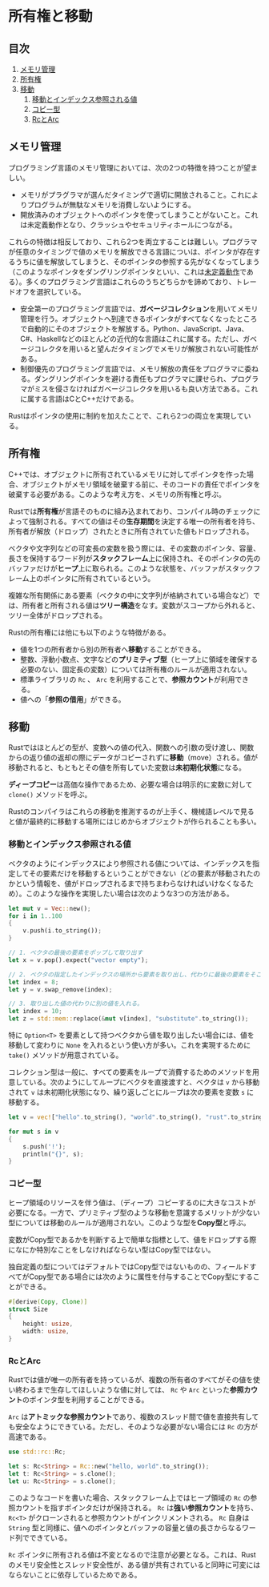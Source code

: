 # 所有権と移動


## 目次

1. [メモリ管理](#メモリ管理)
1. [所有権](#所有権)
1. [移動](#移動)
	1. [移動とインデックス参照される値](#移動とインデックス参照される値)
	1. [コピー型](#コピー型)
	1. [RcとArc](#rcとarc)


## メモリ管理

プログラミング言語のメモリ管理においては、次の2つの特徴を持つことが望ましい。

- メモリがプラグラマが選んだタイミングで適切に開放されること。これによりプログラムが無駄なメモリを消費しないようにする。
- 開放済みのオブジェクトへのポインタを使ってしまうことがないこと。これは未定義動作となり、クラッシュやセキュリティホールにつながる。

これらの特徴は相反しており、これら2つを両立することは難しい。プログラマが任意のタイミングで値のメモリを解放できる言語についは、ポインタが存在するうちに値を解放してしまうと、そのポインタの参照する先がなくなってしまう（このようなポインタをダングリングポインタといい、これは[未定義動作](./01_basic_knowledge_of_rust.ja.md#未定義動作)である）。多くのプログラミング言語はこれらのうちどちらかを諦めており、トレードオフを選択している。

- 安全第一のプログラミング言語では、**ガベージコレクション**を用いてメモリ管理を行う。オブジェクトへ到達できるポインタがすべてなくなったところで自動的にそのオブジェクトを解放する。Python、JavaScript、Java、C#、Haskellなどのほとんどの近代的な言語はこれに属する。ただし、ガベージコレクタを用いると望んだタイミングでメモリが解放されない可能性がある。
- 制御優先のプログラミング言語では、メモリ解放の責任をプログラマに委ねる。ダングリングポインタを避ける責任もプログラマに課せられ、プログラマがミスを侵さなければガベージコレクタを用いるも良い方法である。これに属する言語はCとC++だけである。

Rustはポインタの使用に制約を加えたことで、これら2つの両立を実現している。


## 所有権

C++では、オブジェクトに所有されているメモリに対してポインタを作った場合、オブジェクトがメモリ領域を破棄する前に、そのコードの責任でポインタを破棄する必要がある。このような考え方を、メモリの所有権と呼ぶ。

Rustでは**所有権**が言語そのものに組み込まれており、コンパイル時のチェックによって強制される。すべての値はその**生存期間**を決定する唯一の所有者を持ち、所有者が解放（ドロップ）されたときに所有されていた値もドロップされる。

ベクタや文字列などの可変長の変数を扱う際には、その変数のポインタ、容量、長さを保持するワード列が**スタックフレーム**上に保持され、そのポインタの先のバッファだけが**ヒープ**上に取られる。このような状態を、バッファがスタックフレーム上のポインタに所有されているという。

複雑な所有関係にある要素（ベクタの中に文字列が格納されている場合など）では、所有者と所有される値は**ツリー構造**をなす。変数がスコープから外れると、ツリー全体がドロップされる。

Rustの所有権には他にも以下のような特徴がある。

- 値を1つの所有者から別の所有者へ**移動**することができる。
- 整数、浮動小数点、文字などの**プリミティブ型**（ヒープ上に領域を確保する必要のない、固定長の変数）については所有権のルールが適用されない。
- 標準ライブラリの `Rc` 、 `Arc` を利用することで、**参照カウント**が利用できる。
- 値への「**参照の借用**」ができる。


## 移動

Rustではほとんどの型が、変数への値の代入、関数への引数の受け渡し、関数からの返り値の返却の際にデータがコピーされずに**移動**（move）される。値が移動されると、もともとその値を所有していた変数は**未初期化状態**になる。

**ディープコピー**は高価な操作であるため、必要な場合は明示的に変数に対して `clone()` メソッドを呼ぶ。

Rustのコンパイラはこれらの移動を推測するのが上手く、機械語レベルで見ると値が最終的に移動する場所にはじめからオブジェクトが作られることも多い。

### 移動とインデックス参照される値

ベクタのようにインデックスにより参照される値については、インデックスを指定してその要素だけを移動するということができない（どの要素が移動されたのかという情報を、値がドロップされるまで持ちまわらなければいけなくなるため）。このような操作を実現したい場合は次のような3つの方法がある。

```rust
let mut v = Vec::new();
for i in 1..100
{
    v.push(i.to_string());
}

// 1. ベクタの最後の要素をポップして取り出す
let x = v.pop().expect("vector empty");

// 2. ベクタの指定したインデックスの場所から要素を取り出し、代わりに最後の要素をそこに入れる
let index = 8;
let y = v.swap_remove(index);

// 3. 取り出した値の代わりに別の値を入れる。
let index = 10;
let z = std::mem::replace(&mut v[index], "substitute".to_string());
```

特に `Option<T>` を要素として持つベクタから値を取り出したい場合には、値を移動して変わりに `None` を入れるという使い方が多い。これを実現するために `take()` メソッドが用意されている。

コレクション型は一般に、すべての要素をループで消費するためのメソッドを用意している。次のようにしてループにベクタを直接渡すと、ベクタは `v` から移動されて `v` は未初期化状態になり、繰り返しごとにループは次の要素を変数 `s` に移動する。

```rust
let v = vec!["hello".to_string(), "world".to_string(), "rust".to_string()];

for mut s in v
{
    s.push('!');
    println("{}", s);
}
```

### コピー型

ヒープ領域のリソースを伴う値は、（ディープ）コピーするのに大きなコストが必要になる。一方で、プリミティブ型のような移動を意識するメリットが少ない型については移動のルールが適用されない。このような型を**Copy型**と呼ぶ。

変数がCopy型であるかを判断する上で簡単な指標として、値をドロップする際になにか特別なことをしなければならない型はCopy型ではない。

独自定義の型についてはデフォルトではCopy型ではないものの、フィールドすべてがCopy型である場合には次のように属性を付与することでCopy型にすることができる。

```rust
#[derive(Copy, Clone)]
struct Size
{
    height: usize,
    width: usize,
}
```


### RcとArc

Rustでは値が唯一の所有者を持っているが、複数の所有者のすべてがその値を使い終わるまで生存してほしいような値に対しては、 `Rc` や `Arc` といった**参照カウント**のポインタ型を利用することができる。

`Arc` は**アトミックな参照カウント**であり、複数のスレッド間で値を直接共有しても安全なようにできている。ただし、そのような必要がない場合には `Rc` の方が高速である。

```rust
use std::rc::Rc;

let s: Rc<String> = Rc::new("hello, world".to_string());
let t: Rc<String> = s.clone();
let u: Rc<String> = s.clone();
```

このようなコードを書いた場合、スタックフレーム上ではヒープ領域の `Rc` の参照カウントを指すポインタだけが保持される。 `Rc` は**強い参照カウント**を持ち、 `Rc<T>` がクローンされると参照カウントがインクリメントされる。 `Rc` 自身は `String` 型と同様に、値へのポインタとバッファの容量と値の長さからなるワード列でできている。

`Rc` ポインタに所有される値は不変となるので注意が必要となる。これは、Rustのメモリ安全性とスレッド安全性が、ある値が共有されていると同時に可変にはならないことに依存しているためである。
